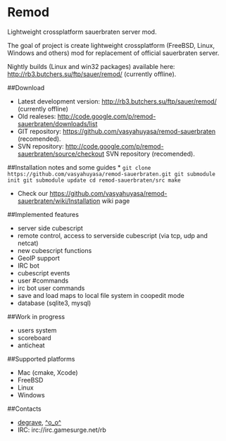 # Remod
Lightweight crossplatform sauerbraten server mod.

The goal of project is create lightweight crossplatform (FreeBSD, Linux, Windows and others) mod for replacement of official sauerbraten server.

Nightly builds (Linux and win32 packages) available here: http://rb3.butchers.su/ftp/sauer/remod/ (currently offline).

##Download
  * Latest development version: http://rb3.butchers.su/ftp/sauer/remod/ (currently offline)
  * Old realeses: http://code.google.com/p/remod-sauerbraten/downloads/list
  * GIT repository: https://github.com/vasyahuyasa/remod-sauerbraten (recomended).
  * SVN repository: http://code.google.com/p/remod-sauerbraten/source/checkout SVN repository (recomended).

##Installation notes and some guides
  *
    ```
    git clone https://github.com/vasyahuyasa/remod-sauerbraten.git
    git submodule init
    git submodule update
    cd remod-sauerbraten/src
    make
    ```
  * Check our https://github.com/vasyahuyasa/remod-sauerbraten/wiki/Installation wiki page

##Implemented features
  * server side cubescript
  * remote control, access to serverside cubescript (via tcp, udp and netcat)
  * new cubescript functions
  * GeoIP support
  * IRC bot
  * cubescript events
  * user #commands
  * irc bot user commands
  * save and load maps to local file system in coopedit mode
  * database (sqlite3, mysql)

##Work in progress
  * users system
  * scoreboard
  * anticheat

##Supported platforms
  * Mac (cmake, Xcode)
  * FreeBSD 
  * Linux
  * Windows

##Contacts
  * [degrave](https://github.com/vasyahuyasa), [^o_o^](https://github.com/rmhmlhr)
  * IRC: irc://irc.gamesurge.net/rb
